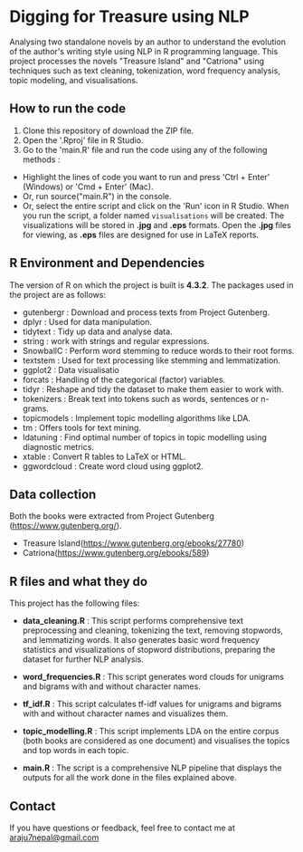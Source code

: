 
# Digging for Treasure using NLP

Analysing two standalone novels by an author to understand the evolution of the author's writing style using NLP in R programming language. This project processes the novels "Treasure Island" and "Catriona" using techniques such as text cleaning, tokenization, word frequency analysis, topic modeling, and visualisations.

## How to run the code
1. Clone this repository of download the ZIP file.
2. Open the '.Rproj' file in R Studio.
3. Go to the 'main.R' file and run the code using any of the following methods : 
  - Highlight the lines of code you want to run and press 'Ctrl + Enter' (Windows) or 'Cmd + Enter' (Mac).
  - Or, run source("main.R") in the console.
  - Or, select the entire script and click on the 'Run' icon in R Studio.
When you run the script, a folder named `visualisations` will be created. The visualizations will be stored in **.jpg** and **.eps** formats. Open the **.jpg** files for viewing, as **.eps** files are designed for use in LaTeX reports.


## R Environment and Dependencies 

The version of R on which the project is built is **4.3.2**. The packages used in the project are as follows:

- gutenbergr : Download and process texts from Project Gutenberg.
- dplyr : Used for data manipulation.
- tidytext : Tidy up data and analyse data.
- string : work with strings and regular expressions.
- SnowballC : Perform word stemming to reduce words to their root forms.
- textstem : Used for text processing like stemming and lemmatization.
- ggplot2 : Data visualisatio
- forcats : Handling of the categorical (factor) variables.
- tidyr : Reshape and tidy the dataset to make them easier to work with.
- tokenizers : Break text into tokens such as words, sentences or n-grams.
- topicmodels : Implement topic modelling algorithms like LDA.
- tm : Offers tools for text mining.
- ldatuning : Find optimal number of topics in topic modelling using diagnostic metrics.
- xtable : Convert R tables to LaTeX or HTML.
- ggwordcloud : Create word cloud using ggplot2.


## Data collection
Both the books were extracted from Project Gutenberg (https://www.gutenberg.org/).
- Treasure Island(https://www.gutenberg.org/ebooks/27780)
- Catriona(https://www.gutenberg.org/ebooks/589)


## R files and what they do 
This project has the following files:

- **data_cleaning.R** : This script performs comprehensive text preprocessing and cleaning, tokenizing the text, removing stopwords, and lemmatizing words.
                    It also generates basic word frequency statistics and visualizations of stopword distributions, preparing the dataset for further NLP analysis.

- **word_frequencies.R** : This script generates word clouds for unigrams and bigrams with and without character names.
- **tf_idf.R** : This script calculates tf-idf values for unigrams and bigrams with and without character names and visualizes them.
- **topic_modelling.R** : This script implements LDA on the entire corpus (both books are considered as one document) and visualises the topics and top words in each topic.
- **main.R** : The script is a comprehensive NLP pipeline that displays the outputs for all the work done in the files explained above.
 
## Contact

If you have questions or feedback, feel free to contact me at araju7nepal@gmail.com




